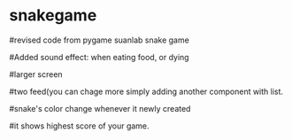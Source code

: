 # snakegame

#revised code from pygame suanlab snake game


#Added sound effect: when eating food, or dying

#larger screen

#two feed(you can chage more simply adding another component with list.

#snake's color change whenever it newly created

#it shows highest score of your game.

 
